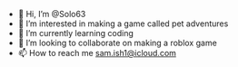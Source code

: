- 👋 Hi, I’m @Solo63
- 👀 I’m interested in making a game called pet adventures
- 🌱 I’m currently learning coding
- 💞️ I’m looking to collaborate on making a roblox game
- 📫 How to reach me sam.ish1@icloud.com

<!---
Solo63/Solo63 is a ✨ special ✨ repository because its `README.md` (this file) appears on your GitHub profile.
You can click the Preview link to take a look at your changes.
--->
